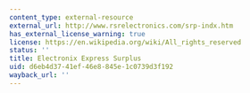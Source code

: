 ```yaml
---
content_type: external-resource
external_url: http://www.rsrelectronics.com/srp-indx.htm
has_external_license_warning: true
license: https://en.wikipedia.org/wiki/All_rights_reserved
status: ''
title: Electronix Express Surplus
uid: d6eb4d37-41ef-46e8-845e-1c0739d3f192
wayback_url: ''
---
```

